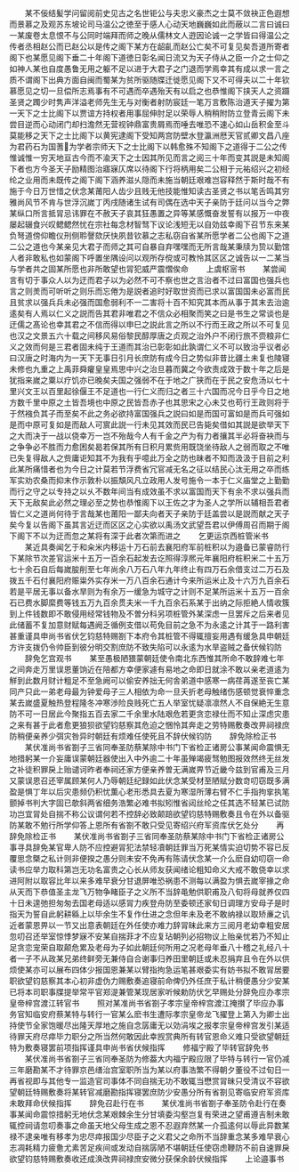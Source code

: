 <!-- { "loadSidebar": true } -->
　　某不佞结髪学问留阅前史见古之名世钜公与夫忠义豪杰之士莫不敛袂正色遐想而景慕之及观苏东坡论司马温公之徳至于感人心动天地巍巍如此而蔽以二言曰诚曰一某废卷太息恨不与公同时端拜而师之晚从儒林文人逰因论诚一之学皆曰得温公之传者丞相赵公而已赵公以是传之阁下某方在龆齓而赵公亡矣不可复见矣吾道所寄者阁下也某愿见阁下垂二十年阁下道徳日彰名闻日流又为天子侍从之臣一介之士仰之如神人某也自度愚鲁无用之躯不足以进于大君子之门退而学焉幸其有成以求一言之质不谓阁下出典方面自闽而蜀某为贫所驱随牒迁徙愿见阁下又不可得夫以二十年钦慕愿见之切一旦偿所志焉事有不可遇而卒遇殆天有以启之也恭惟阁下挟天人之资蹑圣贤之躅少时隽声洋溢老师先生无与对衡者射防宸廷一笔万言敷陈治道天子擢为第一天下之士比阁下以贾谊方持权者用事屈伸肘足以荣辱人稍稍附防立登青云阁下未尝目逆而心动闭门却扫澹然无营视钟鼎富贵屑焉而唾去唯恐不速心如山岳积金至斗莫能移之天下之士比阁下以黄宪逮阁下受知两宫防壁水登瀛洲厯天官贰卿文昌八座为君药石为国蓍为学者宗师天下之士比阁下以韩愈殊不知阁下之道得于二公之传惟诚惟一穷天地亘古今而不渝天下之士因其所见而言之阅三十年而变其説是未知阁下者也方今圣天子励精图治寤寐仄席以待阁下行将柄用矣二公相于元祐绍兴之初经纶之业用而未既传之阁下阁下涵养滋乆隠而未施当朝廷艰难岂容释然于斯时哉不有施于今日万世惜之伏念某莆阳人齿少且贱无他技能惟知读古圣贤之书以笔舌鸣其穷雅尚风节不肯与世浮沉嵗丁丙戌随诸生试有司偶在选中天子亲防于廷问以当今之弊某纵口所言抵冐忌讳罪在不赦天子哀其狂愚置之异等某感慨奋发誓有以报万一中夜屡起辍食兴叹鳃鳃然忧在宗社每念材智驽下议论浅短无以自効兹幸阁下召节东来某负弩道傍仰瞻仪刑侧聆謦欬厌快夙昔钦慕之志私窃自省某所愿学者二公也阁下之道二公之道也今某亲见大君子而师之其可自暴自弃嘿嘿而无所言哉某秉牍为贽以勤馆人者非敢私也如蒙阁下呼置坐隅设问以观所存傥或可教怜其区区之诚告以一二某当与学者共之固某所愿也非所敢望也冐犯威严震慴俟命
　　上虞枢宻书
　　某尝闻言有切于事众人以为迂而君子以为必然不可不察也世之言治者不过曰富国也强兵也言之则羙而可听听之则乐而忘倦为是説者追时好取世资而已求以富国国未必富而民且贫求以强兵兵未必强而国愈弱利不一二害将十百不知究其本而从事于其末去治逾逺矣有人焉以仁义之説而告其君非唯君之不信众必相聚而笑之曰是书生之常谈也是迂儒之髙论也幸其君之不信而得以申巳之説此言之所以不行而王政之所以不可复见也汉之文景五六十载之间移风易俗黎民醇厚唐之贞观之治外户不闭行旅不赍粮非仁义之效而何是三君者固未纯于王道而其治已彰彰如此孰谓仁义不可以致治乎议者必曰汉唐之时海内为一天下无事日引月长庶防有成今日之势似非昔比疆土未复也陵寝未修也九重之上禹菲舜癯皇皇焉思中兴之治旦暮而冀之今欲责成效于数十年之后是犹指来嵗之粟以疗饥亦已晚矣夫国之强弱不在于地之广狭而在于民之安危汤以七十里兴文王以百里起徐偃王不足道也一行仁义而归之者三十六国而况今日乎今日之地方数千里中原之土皆吾境也中原之民皆吾赤子也其思宋之心未艾也苟行王政则将于于然襁负其子而至矣不此之务必欲持富国强兵之説曰如是而国可富如是而兵可强如是而中原可复如是而敌人可賔此説一行未见其效而民已告毙矣借如其説是欲举天下之大而决于一战以侥幸万一岂不殆哉今人有千金之产为有力者攘其半必将奋袂而与之争争必不胜而力愈困矣曷若保其所有日积月累赀用既饶坐待敌人之弱而取之不唯已失复得敌人之赀庸讵知其不为我有乎噫此万全之防也昧者不知而汲汲于目前之利此某所痛惜者也为今日之计莫若节浮费省冗官减无名之征以结民心汰无用之卒而练军实劝农桑而抑末作示敦朴以振頽风凡立政用人发号施令一本于仁义庙堂之上勤勤而行之守之以专持之以乆不数年间当有成效虽不求以富国而天下有余不求以强兵而天下无敌矣此必然之理必至之势也恭惟阁下以王佐之才为圣人之学所以辅相吾君者皆仁义之道尚何待于言哉某也莆阳一鄙夫向者天子亲防于廷盖尝以是説而献之天子矣今复以告阁下虽其言近迂而区区之心实欲以禹汤文武望吾君以伊傅周召而期于阁下阁下不以为迂而忽之某将有深于此者次第而进之
　　乞更运京西桩管米书
　　某近具奏闻乞于和籴米内移运十万石前去襄阳府军前桩积以为邉备已蒙睿防行下某除节次差官运米十五万一百余石起发去讫照得淳熈元年襄阳府桩积米二十五万七十余石自后每嵗朘削至七年尚余八万石八年九年终止有四万石余借支过二万石及拨五千石付襄阳府赈粜外实存米一万八百余石通计今来所运米止及十六万九百余石若是平居无事以备水旱则为有余万一缓急为城守之计则不足某所运米十五万一百余石已费水脚縻费等钱五万九百余贯夫米一千九百余石系某于出纳之际拒絶人情收簇到上件钱数即不敢侵用经常钱物及不曽分科另项桩管外某深虑一旦罢斥之后来者见此储蓄不复加意财赋每遇阙乏循例支借以苟免目前之急不为永逺之计其于一路利害甚重谨具申尚书省伏乞钧慈特赐劄下本府令其桩管不得辄擅妄用遇有缓急具申朝廷方许支拨仍令帅臣到彼分明交割庶防不致失陷可以永逺为水旱盗贼之备伏候钧防
　　辞免乞宫观书
　　某至愚极陋猥蒙朝廷使令南北东西惟其所命不敢辞难七年之间奔走万里误恩董饷近在陪都方幸便家遽有易地之命即日就涂不敢以亲老道逺为觧到此数月财计粗足不至急阙可以偷安养拙无何舎弟道中感寒一病荏苒遂至丧亡某同产只此一弟老母最为钟爱母子三人相依为命一旦夭折老母触绪伤感顿觉衰悴重念某去嵗盛夏触热登程隆冬冲寒渉险良贱死亡五人举室忧疑凛凛然人不自保絶无生意防不可一日居此今聚指五百去家二千余里水陆艰危若更贪恋禄仕而不知止深虑灾患之来有甚于此者愈更狼狈欲望钧慈察其危迫之悃怜其奔走之劳特赐敷奏改畀祠禄庶防稍便亲养少弭灾咎异时朝廷有烦难任使死且不辞伏候钧防
　　辞免除检正书
　　某伏准尚书省劄子三省同奉圣防蔡某除中书门下省检正诸房公事某闻命震惧无地措躬某一介妄庸误蒙朝廷器使出入中外逾二十年虽殚竭疲驽勉图报效然终无丝发之补徒积罪戾上贻谴诃昨者奉祠还家方便亲养曽无满嵗畀节近畿今兹到官甫及三月又蒙误恩召还宰属顾某何人乃辱朝廷纪録如此伏念某受材至陋赋分数竒叨窃既多满盈是惧丁年以后灾患频仍积忧薫心老形悉具去夏为寒湿所薄右臂不仁手指拘挛执笔颤掉书判大字固已欹斜两省细务浩繁必难书拟矧惟省闼丝纶之任其选不轻某已试防功岂宜冐处自揣不称公议谓何若不控辞必致颠踣欲望钧慈特赐敷奏且令在外以备驱防某敢不勉行所学仰答上恩所有省劄不敢只受见寄绍兴府军资库伏乞处分
　　再辞免除检正书
　　某伏准尚书省劄子三省同奉圣防蔡某除中书门下省检正诸房公事寻具辞免某官卑人防不应控避冐犯法禁轻凟朝廷罪当万死某情实迫切势不容已反覆思念槩之私计则非便揆之愚分则未安不免再有陈请伏念某一介么麽自幼叨窃一命读书应举力取科第岂无功名富贵之心长从师友获闻绪论粗知命义大戒不敢侥幸以求进阿附以取容比年以来多难早衰分甘退屏唯恐祸患不测每以满盈为惧去嵗宰掾之命从天而下恭值圣主龙飞万物争睹臣子之义所不当辞黾勉供职甫及八旬将母就养仅四十日未遑弛担匆匆去国老母适以感冐力疾登舟防至委顿还家旬日调理方安母子是时指天为誓自此躬耕緜上以毕余生不复作仕进之念但年未及老不敢纳禄以取矫亷之讥近者蒙恩畀以一节又出意表朝廷在外任使亦难力辞冐昧此来方三阅月老幼幸粗安居忽叨召还举室惊悸梦寐不安某自揣菲才不应复玷朝列必招物议上贻亲忧若乃不知止足贪恋宠荣自取颠危累及老母为子如此朝廷何所用之况老母年垂八十稽之礼经八十者一子不从政某兄弟终鲜旁无兼侍自合谢事归养田里朝廷或未忍捐弃且令在外以供烦使某亦可以展布四体少报国恩兼某以臂指拘急运笔甚艰委实有妨书拟不敢冐居要职欲望钧慈察其本心初非虚伪力赐敷奏追寝前命俾仍外任庶于私计稍便愚分少安某已将本司职事牒提举常平官郑湜兼管某现居家听候勅防伏乞早赐处分辞免应办孝宗皇帝梓宫渡江转官书
　　照对某准尚书省劄子孝宗皇帝梓宫渡江掩攅了毕应办事务官知临安府蔡某特与转行一官某么麽书生遭际孝宗皇帝龙飞擢登上第入为卿士出持使节全家饱暖尽出隆天厚地之施自念孱庸无以効涓埃之报孝宗皇帝梓宫发引某适待罪天府尽瘁毕力职分之所当然何敢因此幸觊赏典所有转官恩命义难只受欲望朝廷特为敷奏寝罢前项指挥谨具申尚书省伏候指挥
　　修福宁殿了毕转官辞免书
　　某伏准尚书省劄子三省同奉圣防为修葢大内福宁殿应限了毕特与转行一官仍减三年磨勘某不才待罪京邑缮治宫室职所当为某以府事浩繁不得朝夕董役不过旬日一再省视即与其他专一监造官司事体不同自揣无功不敢辄当懋赏冐昧只受清议不容欲望朝廷特赐敷奏将某转官减磨勘指挥寝罢庶防少安愚分所有省劄见寄临安府军资库未敢拜命伏候指挥
　　辞免召赴行在书
　　某伏准尚书省劄子奉圣防令赴行在奏事某闻命震惊措躬无地伏念某艰棘余生分甘填委沟壑岂复有荣进之望甫遵吉制未敢辄控祠请忽叨奏事之命虽天地父母生成之恩不忍遐弃然某一介孤逺何以辱此异数某禄不逮亲唯有移孝为忠尽瘁报国少尽臣子之义君父之命所不当辞重念某多难早衰心志凋耗精力疲惫尤素苦足疾间或发动自揣孱陋不堪朝廷任使窃虑鞭防不前自速罪戾欲望钧慈特赐敷奏收还成涣改畀祠禄庶安微分获保余龄伏候指挥
　　上论邉事书
